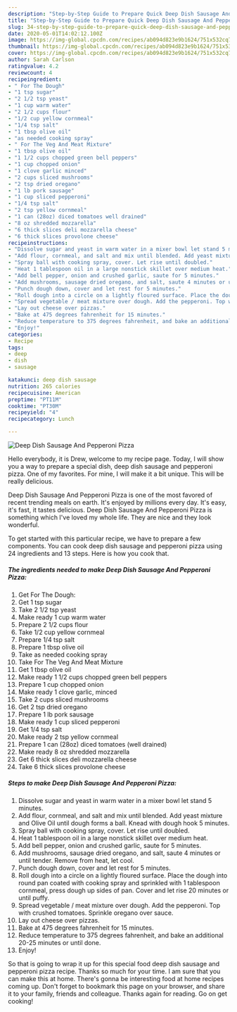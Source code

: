 ```yaml
---
description: "Step-by-Step Guide to Prepare Quick Deep Dish Sausage And Pepperoni Pizza"
title: "Step-by-Step Guide to Prepare Quick Deep Dish Sausage And Pepperoni Pizza"
slug: 34-step-by-step-guide-to-prepare-quick-deep-dish-sausage-and-pepperoni-pizza
date: 2020-05-01T14:02:12.100Z
image: https://img-global.cpcdn.com/recipes/ab094d823e9b1624/751x532cq70/deep-dish-sausage-and-pepperoni-pizza-recipe-main-photo.jpg
thumbnail: https://img-global.cpcdn.com/recipes/ab094d823e9b1624/751x532cq70/deep-dish-sausage-and-pepperoni-pizza-recipe-main-photo.jpg
cover: https://img-global.cpcdn.com/recipes/ab094d823e9b1624/751x532cq70/deep-dish-sausage-and-pepperoni-pizza-recipe-main-photo.jpg
author: Sarah Carlson
ratingvalue: 4.2
reviewcount: 4
recipeingredient:
- " For The Dough"
- "1 tsp sugar"
- "2 1/2 tsp yeast"
- "1 cup warm water"
- "2 1/2 cups flour"
- "1/2 cup yellow cornmeal"
- "1/4 tsp salt"
- "1 tbsp olive oil"
- "as needed cooking spray"
- " For The Veg And Meat Mixture"
- "1 tbsp olive oil"
- "1 1/2 cups chopped green bell peppers"
- "1 cup chopped onion"
- "1 clove garlic minced"
- "2 cups sliced mushrooms"
- "2 tsp dried oregano"
- "1 lb pork sausage"
- "1 cup sliced pepperoni"
- "1/4 tsp salt"
- "2 tsp yellow cornmeal"
- "1 can (28oz) diced tomatoes well drained"
- "8 oz shredded mozzarella"
- "6 thick slices deli mozzarella cheese"
- "6 thick slices provolone cheese"
recipeinstructions:
- "Dissolve sugar and yeast in warm water in a mixer bowl let stand 5 minutes."
- "Add flour, cornmeal, and salt and mix until blended. Add yeast mixture and Olive Oil until dough forms a ball. Knead with dough hook 5 minutes."
- "Spray ball with cooking spray, cover. Let rise until doubled."
- "Heat 1 tablespoon oil in a large nonstick skillet over medium heat."
- "Add bell pepper, onion and crushed garlic, saute for 5 minutes."
- "Add mushrooms, sausage dried oregano, and salt, saute 4 minutes or until tender. Remove from heat, let cool."
- "Punch dough down, cover and let rest for 5 minutes."
- "Roll dough into a circle on a lightly floured surface. Place the dough into round pan coated with cooking spray and sprinkled with 1 tablespoon cornmeal, press dough up sides of pan. Cover and let rise 20 minutes or until puffy."
- "Spread vegetable / meat mixture over dough. Add the pepperoni. Top with crushed tomatoes. Sprinkle oregano over sauce."
- "Lay out cheese over pizzas."
- "Bake at 475 degrees fahrenheit for 15 minutes."
- "Reduce temperature to 375 degrees fahrenheit, and bake an additional 20-25 minutes or until done."
- "Enjoy!"
categories:
- Recipe
tags:
- deep
- dish
- sausage

katakunci: deep dish sausage 
nutrition: 265 calories
recipecuisine: American
preptime: "PT11M"
cooktime: "PT30M"
recipeyield: "4"
recipecategory: Lunch

---
```



![Deep Dish Sausage And Pepperoni Pizza](https://img-global.cpcdn.com/recipes/ab094d823e9b1624/751x532cq70/deep-dish-sausage-and-pepperoni-pizza-recipe-main-photo.jpg)

Hello everybody, it is Drew, welcome to my recipe page. Today, I will show you a way to prepare a special dish, deep dish sausage and pepperoni pizza. One of my favorites. For mine, I will make it a bit unique. This will be really delicious.

Deep Dish Sausage And Pepperoni Pizza is one of the most favored of recent trending meals on earth. It's enjoyed by millions every day. It's easy, it's fast, it tastes delicious. Deep Dish Sausage And Pepperoni Pizza is something which I've loved my whole life. They are nice and they look wonderful.




To get started with this particular recipe, we have to prepare a few components. You can cook deep dish sausage and pepperoni pizza using 24 ingredients and 13 steps. Here is how you cook that.

<!--inarticleads1-->

##### The ingredients needed to make Deep Dish Sausage And Pepperoni Pizza:

1. Get  For The Dough:
1. Get 1 tsp sugar
1. Take 2 1/2 tsp yeast
1. Make ready 1 cup warm water
1. Prepare 2 1/2 cups flour
1. Take 1/2 cup yellow cornmeal
1. Prepare 1/4 tsp salt
1. Prepare 1 tbsp olive oil
1. Take as needed cooking spray
1. Take  For The Veg And Meat Mixture
1. Get 1 tbsp olive oil
1. Make ready 1 1/2 cups chopped green bell peppers
1. Prepare 1 cup chopped onion
1. Make ready 1 clove garlic, minced
1. Take 2 cups sliced mushrooms
1. Get 2 tsp dried oregano
1. Prepare 1 lb pork sausage
1. Make ready 1 cup sliced pepperoni
1. Get 1/4 tsp salt
1. Make ready 2 tsp yellow cornmeal
1. Prepare 1 can (28oz) diced tomatoes (well drained)
1. Make ready 8 oz shredded mozzarella
1. Get 6 thick slices deli mozzarella cheese
1. Take 6 thick slices provolone cheese




<!--inarticleads2-->

##### Steps to make Deep Dish Sausage And Pepperoni Pizza:

1. Dissolve sugar and yeast in warm water in a mixer bowl let stand 5 minutes.
1. Add flour, cornmeal, and salt and mix until blended. Add yeast mixture and Olive Oil until dough forms a ball. Knead with dough hook 5 minutes.
1. Spray ball with cooking spray, cover. Let rise until doubled.
1. Heat 1 tablespoon oil in a large nonstick skillet over medium heat.
1. Add bell pepper, onion and crushed garlic, saute for 5 minutes.
1. Add mushrooms, sausage dried oregano, and salt, saute 4 minutes or until tender. Remove from heat, let cool.
1. Punch dough down, cover and let rest for 5 minutes.
1. Roll dough into a circle on a lightly floured surface. Place the dough into round pan coated with cooking spray and sprinkled with 1 tablespoon cornmeal, press dough up sides of pan. Cover and let rise 20 minutes or until puffy.
1. Spread vegetable / meat mixture over dough. Add the pepperoni. Top with crushed tomatoes. Sprinkle oregano over sauce.
1. Lay out cheese over pizzas.
1. Bake at 475 degrees fahrenheit for 15 minutes.
1. Reduce temperature to 375 degrees fahrenheit, and bake an additional 20-25 minutes or until done.
1. Enjoy!




So that is going to wrap it up for this special food deep dish sausage and pepperoni pizza recipe. Thanks so much for your time. I am sure that you can make this at home. There's gonna be interesting food at home recipes coming up. Don't forget to bookmark this page on your browser, and share it to your family, friends and colleague. Thanks again for reading. Go on get cooking!
